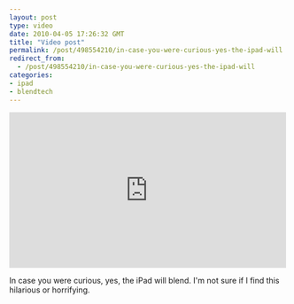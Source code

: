 ```yaml
---
layout: post
type: video
date: 2010-04-05 17:26:32 GMT
title: "Video post"
permalink: /post/498554210/in-case-you-were-curious-yes-the-ipad-will
redirect_from: 
  - /post/498554210/in-case-you-were-curious-yes-the-ipad-will
categories:
- ipad
- blendtech
---
```

<iframe width="500" height="281"  id="youtube_iframe" src="https://www.youtube.com/embed/lAl28d6tbko?feature=oembed&amp;enablejsapi=1&amp;wmode=opaque" frameborder="0" allow="accelerometer; autoplay; clipboard-write; encrypted-media; gyroscope; picture-in-picture" allowfullscreen title="Will It Blend? - iPad"></iframe>

In case you were curious, yes, the iPad will blend. I'm not sure if I find this hilarious or horrifying.